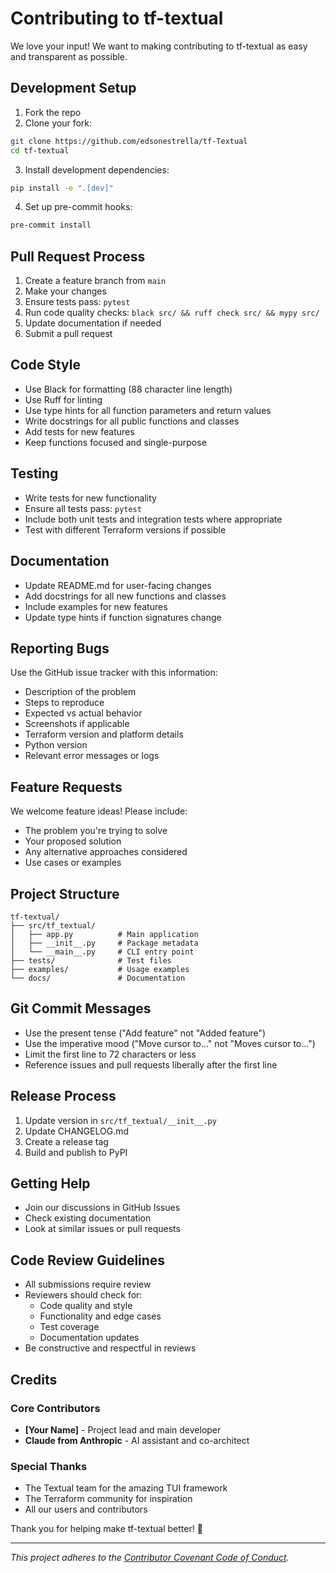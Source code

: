 # Contributing to tf-textual

We love your input! We want to making contributing to tf-textual as easy and transparent as possible.

## Development Setup

1. Fork the repo
2. Clone your fork:
```bash
git clone https://github.com/edsonestrella/tf-Textual
cd tf-textual
```

3. Install development dependencies:
```bash
pip install -e ".[dev]"
```

4. Set up pre-commit hooks:
```bash
pre-commit install
```
## Pull Request Process

1. Create a feature branch from `main`
2. Make your changes
3. Ensure tests pass: `pytest`
4. Run code quality checks: `black src/ && ruff check src/ && mypy src/`
5. Update documentation if needed
6. Submit a pull request

## Code Style

- Use Black for formatting (88 character line length)
- Use Ruff for linting
- Use type hints for all function parameters and return values
- Write docstrings for all public functions and classes
- Add tests for new features
- Keep functions focused and single-purpose

## Testing

- Write tests for new functionality
- Ensure all tests pass: `pytest`
- Include both unit tests and integration tests where appropriate
- Test with different Terraform versions if possible

## Documentation

- Update README.md for user-facing changes
- Add docstrings for all new functions and classes
- Include examples for new features
- Update type hints if function signatures change

## Reporting Bugs

Use the GitHub issue tracker with this information:

- Description of the problem
- Steps to reproduce
- Expected vs actual behavior
- Screenshots if applicable
- Terraform version and platform details
- Python version
- Relevant error messages or logs

## Feature Requests

We welcome feature ideas! Please include:

- The problem you're trying to solve
- Your proposed solution
- Any alternative approaches considered
- Use cases or examples

## Project Structure

```
tf-textual/
├── src/tf_textual/
│   ├── app.py          # Main application
│   ├── __init__.py     # Package metadata
│   └── __main__.py     # CLI entry point
├── tests/              # Test files
├── examples/           # Usage examples
└── docs/               # Documentation
```

## Git Commit Messages

- Use the present tense ("Add feature" not "Added feature")
- Use the imperative mood ("Move cursor to..." not "Moves cursor to...")
- Limit the first line to 72 characters or less
- Reference issues and pull requests liberally after the first line

## Release Process

1. Update version in `src/tf_textual/__init__.py`
2. Update CHANGELOG.md
3. Create a release tag
4. Build and publish to PyPI

## Getting Help

- Join our discussions in GitHub Issues
- Check existing documentation
- Look at similar issues or pull requests

## Code Review Guidelines

- All submissions require review
- Reviewers should check for:
  - Code quality and style
  - Functionality and edge cases
  - Test coverage
  - Documentation updates
- Be constructive and respectful in reviews

## Credits

### Core Contributors
- **[Your Name]** - Project lead and main developer
- **Claude from Anthropic** - AI assistant and co-architect

### Special Thanks
- The Textual team for the amazing TUI framework
- The Terraform community for inspiration
- All our users and contributors

Thank you for helping make tf-textual better! 🚀

---

*This project adheres to the [Contributor Covenant Code of Conduct](CODE_OF_CONDUCT.md).*